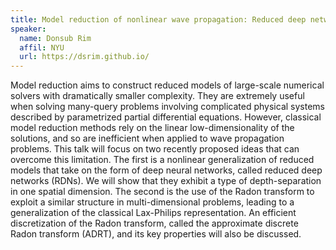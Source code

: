 ```yaml
---
title: Model reduction of nonlinear wave propagation: Reduced deep networks, depth separation and the Radon transform
speaker:
  name: Donsub Rim
  affil: NYU
  url: https://dsrim.github.io/
---
```


Model reduction aims to construct reduced models of large-scale numerical solvers with dramatically smaller complexity. They are extremely useful when solving many-query problems involving complicated physical systems described by parametrized partial differential equations. However, classical model reduction methods rely on the linear low-dimensionality of the solutions, and so are inefficient when applied to wave propagation problems. This talk will focus on two recently proposed ideas that can overcome this limitation. The first is a nonlinear generalization of reduced models that take on the form of deep neural networks, called reduced deep networks (RDNs). We will show that they exhibit a type of depth-separation in one spatial dimension. The second is the use of the Radon transform to exploit a similar structure in multi-dimensional problems, leading to a generalization of the classical Lax-Philips representation. An efficient discretization of the Radon transform, called the approximate discrete Radon transform (ADRT), and its key properties will also be discussed.

